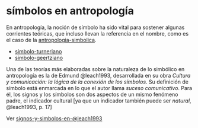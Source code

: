 # símbolos en antropología

En antropología, la noción de símbolo ha sido vital para sostener algunas corrientes teóricas, que incluso llevan la referencia en el nombre, como es el caso de la [antropologia-simbolica](antropologia-simbolica.md).

* [simbolo-turneriano](simbolo-turneriano.md)
* [simbolo-geertziano](simbolo-geertziano.md)

Una de las teorías más elaboradas sobre la naturaleza de lo simbólico en antropología es la de Edmund @leach1993, desarrollada en su obra *Cultura y comunicación: la lógica de la conexión de los símbolos*. Su definición de símbolo está enmarcada en lo que el autor llama *suceso comunicativo*. Para él, los signos y los símbolos son dos aspectos de un mismo fenómeno padre, el indicador cultural [ya que un indicador también puede ser *natural*, @leach1993, p. 17]

Ver [signos-y-simbolos-en-@leach1993](signos-y-simbolos-en-@leach1993.md)

